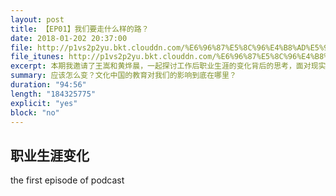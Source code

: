 ```yaml
---
layout: post
title: 【EP01】我们要走什么样的路？
date: 2018-01-202 20:37:00
file: http://p1vs2p2yu.bkt.clouddn.com/%E6%96%87%E5%8C%96%E4%B8%AD%E5%9B%BD%E6%9C%88%E6%97%A6%E8%B0%880.mp3
file_itunes: http://p1vs2p2yu.bkt.clouddn.com/%E6%96%87%E5%8C%96%E4%B8%AD%E5%9B%BD%E6%9C%88%E6%97%A6%E8%B0%880.mp3
excerpt: 本期我邀请了王嵩和黄烨晨，一起探讨工作后职业生涯的变化背后的思考，面对现实的情况我们如何进行选择。
summary: 应该怎么变？文化中国的教育对我们的影响到底在哪里？
duration: "94:56" 
length: "184325775" 
explicit: "yes" 
block: "no" 
---
```



## 职业生涯变化
the first episode of podcast

